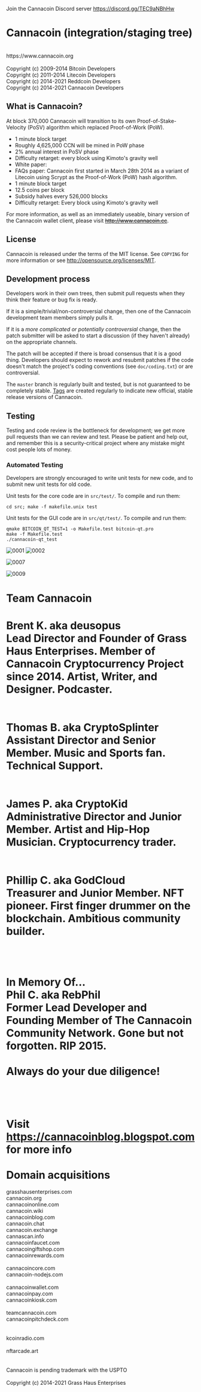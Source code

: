Join the Cannacoin Discord server
https://discord.gg/TEC9aNBhHw


Cannacoin (integration/staging tree)
=
<br>
https://www.cannacoin.org<br>
<br>
Copyright (c) 2009-2014 Bitcoin Developers
<br>
Copyright (c) 2011-2014 Litecoin Developers
<br>
Copyright (c) 2014-2021 Reddcoin Developers
<br>
Copyright (c) 2014-2021 Cannacoin Developers
<br>


What is Cannacoin?
----------------

At block 370,000 Cannacoin will transition to its own Proof-of-Stake-Velocity (PoSV) 
algorithm which replaced Proof-of-Work (PoW).
 - 1 minute block target
 - Roughly 4,625,000 CCN will be mined in PoW phase
 - 2% annual interest in PoSV phase
 - Difficulty retarget: every block using Kimoto's gravity well
 - White paper: 
 - FAQs paper: 
Cannacoin first started in March 28th 2014 as a variant of Litecoin using Scrypt as
the Proof-of-Work (PoW) hash algorithm.
 - 1 minute block target
 - 12.5 coins per block
 - Subsidy halves every 526,000 blocks
 - Difficulty retarget: Every block using Kimoto's gravity well

For more information, as well as an immediately useable, binary version of
the Cannacoin wallet client, please visit <s>http://www.cannacoin.cc</s>.

License
-------

Cannacoin is released under the terms of the MIT license. See `COPYING` for more
information or see http://opensource.org/licenses/MIT.

Development process
-------------------

Developers work in their own trees, then submit pull requests when they think
their feature or bug fix is ready.

If it is a simple/trivial/non-controversial change, then one of the Cannacoin
development team members simply pulls it.

If it is a *more complicated or potentially controversial* change, then the patch
submitter will be asked to start a discussion (if they haven't already) on the
appropriate channels.

The patch will be accepted if there is broad consensus that it is a good thing.
Developers should expect to rework and resubmit patches if the code doesn't
match the project's coding conventions (see `doc/coding.txt`) or are
controversial.

The `master` branch is regularly built and tested, but is not guaranteed to be
completely stable. [Tags](https://github.com/cannacoin-project/cannacoin/tags) are created
regularly to indicate new official, stable release versions of Cannacoin.

Testing
-------

Testing and code review is the bottleneck for development; we get more pull
requests than we can review and test. Please be patient and help out, and
remember this is a security-critical project where any mistake might cost people
lots of money.

### Automated Testing

Developers are strongly encouraged to write unit tests for new code, and to
submit new unit tests for old code.

Unit tests for the core code are in `src/test/`. To compile and run them:

    cd src; make -f makefile.unix test

Unit tests for the GUI code are in `src/qt/test/`. To compile and run them:

    qmake BITCOIN_QT_TEST=1 -o Makefile.test bitcoin-qt.pro
    make -f Makefile.test
    ./cannacoin-qt_test

![0001](https://user-images.githubusercontent.com/84210241/138538925-12671258-c89d-49f2-a55e-54259066b5d4.jpg)
![0002](https://user-images.githubusercontent.com/84210241/138538970-c1c41ddf-06b1-4739-8de0-974bec4abd30.jpg)



![0007](https://user-images.githubusercontent.com/84210241/138539069-5d1e9240-e396-4e91-ac3b-bb37d7580417.jpg)

![0009](https://user-images.githubusercontent.com/84210241/138539099-28ceb07d-6b63-4eb7-ac32-30f695cbb30e.jpg)

Team Cannacoin
=

Brent K. aka deusopus<br>
Lead Director and Founder of Grass Haus Enterprises. Member of Cannacoin Cryptocurrency Project since 2014. Artist, Writer, and Designer. Podcaster.<br>
<br><br>
Thomas B. aka CryptoSplinter<br>
Assistant Director and Senior Member. Music and Sports fan. Technical Support.<br>
<br><br>
James P. aka CryptoKid<br>
Administrative Director and Junior Member. Artist and Hip-Hop Musician. Cryptocurrency trader.<br>
<br><br>
Phillip C. aka GodCloud<br>
Treasurer and Junior Member. NFT pioneer. First finger drummer on the blockchain. Ambitious community builder.<br>
<br><br><br>
In Memory Of...<br>
Phil C. aka RebPhil<br>
Former Lead Developer and Founding Member of The Cannacoin Community Network. Gone but not forgotten. RIP 2015.<br>
<br>
Always do your due diligence!<br>
<br><br>
=
Visit https://cannacoinblog.blogspot.com for more info<br>
<br>
Domain acquisitions
=
grasshausenterprises.com<br>
cannacoin.org<br>
cannacoinonline.com<br>
cannacoin.wiki<br>
cannacoinblog.com<br>
cannacoin.chat<br>
cannacoin.exchange<br>
cannascan.info<br>
cannacoinfaucet.com<br>
cannacoingiftshop.com<br>
cannacoinrewards.com<br>
<br>
cannacoincore.com<br>
cannacoin-nodejs.com<br>
<br>
cannacoinwallet.com<br>
cannacoinpay.com<br>
cannacoinkiosk.com<br>
<br>
teamcannacoin.com<br>
cannacoinpitchdeck.com<br>
<br>
<br>
kcoinradio.com<br>
<br>
nftarcade.art<br>
<br>
<br>
Cannacoin is pending trademark with the USPTO 
<br>
<br>
Copyright (c) 2014-2021 Grass Haus Enterprises
